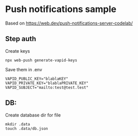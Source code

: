 # Push notifications sample
Based on https://web.dev/push-notifications-server-codelab/

## Step auth
Create keys
```shell
npx web-push generate-vapid-keys
```

Save them in .env
```shell
VAPID_PUBLIC_KEY="blablaKEY"
VAPID_PRIVATE_KEY="blablaPRIVATE_KEY"
VAPID_SUBJECT="mailto:test@test.test"
```
## DB:
Create database dir for file
```shell
mkdir .data
touch .data/db.json
```
